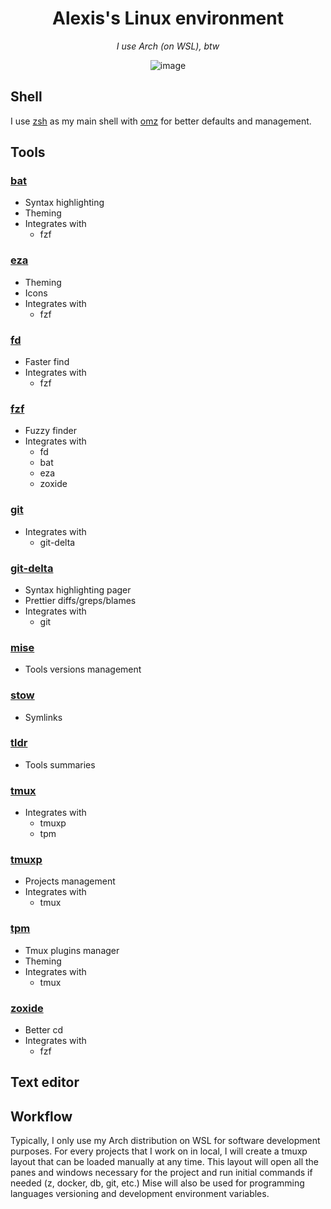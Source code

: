 <h1 align="center">Alexis's Linux environment</h1>
<p align="center"><i>I use Arch (on WSL), btw</i></p>
<div align="center">
  <img alt="image" src="https://github.com/alexissabourin/.dotfiles/assets/155196582/79c74646-d050-418f-92e0-13eb9ad4c248" />
</div>

## Shell

I use [zsh](https://github.com/zsh-users/zsh) as my main shell with [omz](https://github.com/ohmyzsh/ohmyzsh) for better defaults and management.

## Tools

### [bat](https://github.com/sharkdp/bat)

- Syntax highlighting
- Theming
- Integrates with
  - fzf

### [eza](https://github.com/eza-community/eza)

- Theming
- Icons
- Integrates with
  - fzf

### [fd](https://github.com/sharkdp/fd)

- Faster find
- Integrates with
  - fzf

### [fzf](https://github.com/junegunn/fzf)

- Fuzzy finder
- Integrates with
  - fd
  - bat
  - eza
  - zoxide

### [git](https://github.com/git/git)

- Integrates with
  - git-delta

### [git-delta](https://github.com/dandavison/delta)

- Syntax highlighting pager
- Prettier diffs/greps/blames
- Integrates with
  - git
 
### [mise](https://github.com/jdx/mise)

- Tools versions management

### [stow](https://github.com/aspiers/stow)

- Symlinks

### [tldr](https://github.com/tldr-pages/tldr)

- Tools summaries

### [tmux](https://github.com/tmux/tmux)

- Integrates with
  - tmuxp
  - tpm
 
### [tmuxp](https://github.com/tmux-python/tmuxp)

- Projects management
- Integrates with
  - tmux
 
### [tpm](https://github.com/tmux-plugins/tpm)

- Tmux plugins manager
- Theming
- Integrates with
  - tmux
 
### [zoxide](https://github.com/ajeetdsouza/zoxide)

- Better cd
- Integrates with
  - fzf

## Text editor

## Workflow

Typically, I only use my Arch distribution on WSL for software development purposes. For every projects that I work on in local, I will create a tmuxp layout that can be loaded manually at any time. This layout will open all the panes and windows necessary for the project and run initial commands if needed (z, docker, db, git, etc.) Mise will also be used for programming languages versioning and development environment variables.
